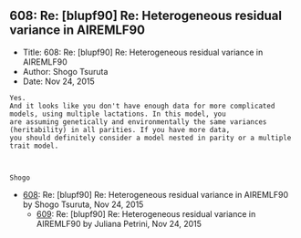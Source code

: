 ## 608: Re: [blupf90] Re: Heterogeneous residual variance in AIREMLF90

- Title: 608: Re: [blupf90] Re: Heterogeneous residual variance in AIREMLF90
- Author: Shogo Tsuruta
- Date: Nov 24, 2015

```
Yes.
And it looks like you don't have enough data for more complicated models, using multiple lactations. In this model, you
are assuming genetically and environmentally the same variances (heritability) in all parities. If you have more data,
you should definitely consider a model nested in parity or a multiple trait model.



Shogo
```

- [608](0608.md): Re: [blupf90] Re: Heterogeneous residual variance in AIREMLF90 by Shogo Tsuruta, Nov 24, 2015
    - [609](0609.md): Re: [blupf90] Re: Heterogeneous residual variance in AIREMLF90 by Juliana Petrini, Nov 24, 2015
